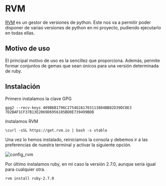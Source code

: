 # RVM

[RVM](https://rvm.io/) es un gestor de versiones de python. Este nos va a permitir poder disponer de varias versiones de python en mi proyecto, pudiendo ejecutarlo en todas ellas.

## Motivo de uso

El principal motivo de uso es la sencillez que proporciona. Además, permite formar conjuntos de gemas que sean únicos para una versión determinada de ruby.

## Instalación

Primero instalamos la clave GPG

`gpg2 --recv-keys 409B6B1796C275462A1703113804BB82D39DC0E3 7D2BAF1CF37B13E2069D6956105BD0E739499BDB`

Instalamos RVM

`\curl -sSL https://get.rvm.io | bash -s stable`

Una vez lo hemos instalado, reiniciamos la consola y debemos ir a las preferencias de nuestra terminal y activar la siguiente opción.

![config_rvm](https://github.com/joseegc10/get-match/blob/master/docs/img/config_rvm.png)

Por último instalamos ruby, en mi caso la versión 2.7.0, aunque sería igual para cualquier otra.

`rvm install ruby-2.7.0`